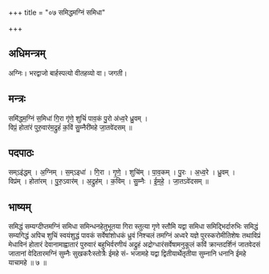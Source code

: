 +++
title = "०७ समिद्धमग्निं समिधा"

+++
## अधिमन्त्रम्
अग्निः। भरद्वाजो बार्हस्पत्यो वीतहव्यो वा। जगती।

## मन्त्रः
समि॑द्धम॒ग्निं स॒मिधा॑ गि॒रा गृ॑णे॒ शुचिं॑ पाव॒कं पु॒रो अ॑ध्व॒रे ध्रु॒वम् ।  
विप्रं॒ होता॑रं पुरु॒वार॑म॒द्रुहं॑ क॒विं सु॒म्नैरी॑महे जा॒तवे॑दसम् ॥

## पदपाठः
सम्ऽइ॑द्धम् । अ॒ग्निम् । स॒म्ऽइधा॑ । गि॒रा । गृ॒णे॒ । शुचि॑म् । पा॒व॒कम् । पु॒रः । अ॒ध्व॒रे । ध्रु॒वम् ।  
विप्र॑म् । होता॑रम् । पु॒रु॒ऽवार॑म् । अ॒द्रुह॑म् । क॒विम् । सु॒म्नैः । ई॒म॒हे॒ । जा॒तऽवे॑दसम् ॥

## भाष्यम्
समिद्धं सम्यग्दीप्तमग्निं समिधा समिन्धनहेतुभूतया गिरा स्तुत्या गृणे स्तौमि यद्वा समिधा समिद्भिर्दारुभिः समिद्धं सम्यगिद्धं अपिच शुचिं स्वयंशुद्धं पावकं सर्वेषांशोधकं ध्रुवं निश्चलं तमग्निं अध्वरे यज्ञे पुरस्करोमीतिशेषः तथाविप्रं मेधाविनं होतारं देवानामाह्वातारं पुरुवारं बहुभिर्वरणीयं अद्रुहं अद्रोग्धारंसर्वेषामनुकूलं कविं क्रान्तदर्शिनं जातवेदसं जातानां वेदितारमग्निं सुम्नैः सुखकरैःस्तोत्रैः ईमहे सं- भजामहे यद्वा द्वितीयार्थेतृतीया सुम्नानि धनानि ईमहे याचामहे ॥ ७ ॥